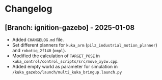 # Changelog

## [Branch: ignition-gazebo] - 2025-01-08
- Added `CHANGELOG.md` file.
- Set different planners for `kuka_arm` (`pilz_industrial_motion_planner`) and `robotiq_2f140` (`ompl`).
- Modified the calculation of `TARGET_POSE` in `kuka_control/control_scripts/src/move_xyzw.cpp`.
- Added empty world as parameter for simulation in `/kuka_gazebo/launch/multi_kuka_bringup.launch.py`